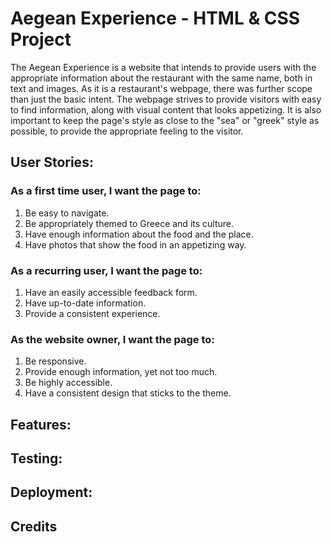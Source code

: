 # Aegean Experience - HTML & CSS Project

The Aegean Experience is a website that intends to provide users with the appropriate information about the restaurant with the same name, both in text and images. As it is a restaurant's webpage, there was further scope than just the basic intent. The webpage strives to provide visitors with easy to find information, along with visual content that looks appetizing. It is also important to keep the page's style as close to the "sea" or "greek" style as possible, to provide the appropriate feeling to the visitor.

## User Stories:
### As a first time user, I want the page to:
1. Be easy to navigate.
2. Be appropriately themed to Greece and its culture.
3. Have enough information about the food and the place.
4. Have photos that show the food in an appetizing way.

### As a recurring user, I want the page to:
1. Have an easily accessible feedback form.
2. Have up-to-date information.
3. Provide a consistent experience.

### As the website owner, I want the page to:
1. Be responsive.
2. Provide enough information, yet not too much.
3. Be highly accessible.
4. Have a consistent design that sticks to the theme.

## Features:


## Testing:


## Deployment:


## Credits